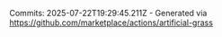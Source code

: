 Commits: 2025-07-22T19:29:45.211Z - Generated via https://github.com/marketplace/actions/artificial-grass
<br>
